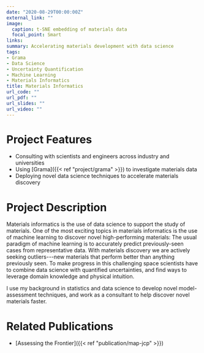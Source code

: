 ```yaml
---
date: "2020-08-29T00:00:00Z"
external_link: ""
image:
  caption: t-SNE embedding of materials data
  focal_point: Smart
links:
summary: Accelerating materials development with data science
tags:
- Grama
- Data Science
- Uncertainty Quantification
- Machine Learning
- Materials Informatics
title: Materials Informatics
url_code: ""
url_pdf: ""
url_slides: ""
url_video: ""
---
```


# Project Features

- Consulting with scientists and engineers across industry and universities
- Using [Grama]({{< ref "project/grama" >}}) to investigate materials data
- Deploying novel data science techniques to accelerate materials discovery

# Project Description

Materials informatics is the use of data science to support the study of
materials. One of the most exciting topics in materials informatics is the use
of machine learning to discover novel high-performing materials: The usual
paradigm of machine learning is to accurately predict previously-seen cases from
representative data. With materials discovery we are actively seeking
outliers---new materials that perform better than anything previously seen. To
make progress in this challenging space scientists have to combine data science
with quantified uncertainties, and find ways to leverage domain knowledge and
physical intuition.

I use my background in statistics and data science to develop novel
model-assessment techniques, and work as a consultant to help discover novel
materials faster.

# Related Publications

- [Assessing the Frontier]({{< ref "publication/map-jcp" >}})
